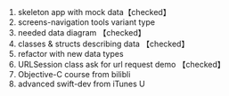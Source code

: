 1. skeleton app with mock data【checked】
2. screens-navigation tools variant type
3. needed data diagram 【checked】
4. classes & structs describing data 【checked】
5. refactor with new data types
6. URLSession class ask for url request   demo 【checked】
7. Objective-C course from bilibli
8. advanced swift-dev from iTunes U

